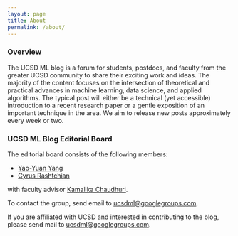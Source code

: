 ```yaml
---
layout: page
title: About
permalink: /about/
---
```


### Overview
The UCSD ML blog is a forum for students, postdocs, and faculty from the greater UCSD community to share their exciting work and ideas. The majority of the content focuses on the intersection of theoretical and practical advances in machine learning, data science, and applied algorithms. The typical post will either be a technical (yet accessible) introduction to a recent research paper or a gentle exposition of an important technique in the area. We aim to release new posts approximately every week or two.

### UCSD ML Blog Editorial Board
The editorial board consists of the following members:

- [Yao-Yuan Yang](http://yyyang.me/)
- [Cyrus Rashtchian](http://www.cyrusrashtchian.com/)

with faculty advisor [Kamalika Chaudhuri](http://cseweb.ucsd.edu/~kamalika/).

To contact the group, send email to ucsdml@googlegroups.com.

If you are affiliated with UCSD and interested in contributing to the blog, please send mail to ucsdml@googlegroups.com.